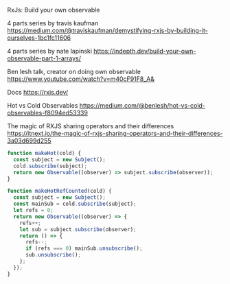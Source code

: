 RxJs: Build your own observable

4 parts series by travis kaufman
https://medium.com/@traviskaufman/demystifying-rxjs-by-building-it-ourselves-1bc1fc11606

4 parts series by nate lapinski
https://indepth.dev/build-your-own-observable-part-1-arrays/

Ben lesh talk, creator on doing own observable
https://www.youtube.com/watch?v=m40cF91F8_A&

Docs
https://rxjs.dev/

Hot vs Cold Observables
https://medium.com/@benlesh/hot-vs-cold-observables-f8094ed53339

The magic of RXJS sharing operators and their differences
https://itnext.io/the-magic-of-rxjs-sharing-operators-and-their-differences-3a03d699d255

```javascript
function makeHot(cold) {
  const subject = new Subject();
  cold.subscribe(subject);
  return new Observable((observer) => subject.subscribe(observer));
}
```

```javascript
function makeHotRefCounted(cold) {
  const subject = new Subject();
  const mainSub = cold.subscribe(subject);
  let refs = 0;
  return new Observable((observer) => {
    refs++;
    let sub = subject.subscribe(observer);
    return () => {
      refs--;
      if (refs === 0) mainSub.unsubscribe();
      sub.unsubscribe();
    };
  });
}
```